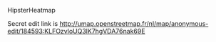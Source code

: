 HipsterHeatmap

Secret edit link is http://umap.openstreetmap.fr/nl/map/anonymous-edit/184593:KLFOzvloUQ3lK7hgVDA76nak69E